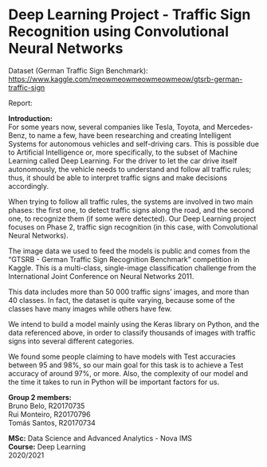 # Deep Learning Project - Traffic Sign Recognition using Convolutional Neural Networks

Dataset (German Traffic Sign Benchmark): https://www.kaggle.com/meowmeowmeowmeowmeow/gtsrb-german-traffic-sign

Report: 

**Introduction:** <br>
For some years now, several companies like Tesla, Toyota, and Mercedes-Benz, to name a few, have been researching and creating Intelligent Systems for autonomous vehicles and self-driving cars. This is possible due to Artificial Intelligence or, more specifically, to the subset of Machine Learning called Deep Learning. For the driver to let the car drive itself autonomously, the vehicle needs to understand and follow all traffic rules; thus, it should be able to interpret traffic signs and make decisions accordingly.

When trying to follow all traffic rules, the systems are involved in two main phases: the first one, to detect traffic signs along the road, and the second one, to recognize them (if some were detected). Our Deep Learning project focuses on Phase 2, traffic sign recognition (in this case, with Convolutional Neural Networks).

The image data we used to feed the models is public and comes from the “GTSRB - German Traffic Sign Recognition Benchmark” competition in Kaggle. This is a multi-class, single-image classification challenge from the International Joint Conference on Neural Networks 2011.

This data includes more than 50 000 traffic signs’ images, and more than 40 classes. In fact, the dataset is quite varying, because some of the classes have many images while others have few.

We intend to build a model mainly using the Keras library on Python, and the data referenced above, in order to classify thousands of images with traffic signs into several different categories.

We found some people claiming to have models with Test accuracies between 95 and 98%, so our main goal for this task is to achieve a Test accuracy of around 97%, or more. Also, the complexity of our model and the time it takes to run in Python will be important factors for us.

**Group 2 members:** <br>
Bruno Belo, R20170735 <br>
Rui Monteiro, R20170796 <br>
Tomás Santos, R20170734 <br>

**MSc:** Data Science and Advanced Analytics - Nova IMS <br>
**Course:** Deep Learning <br>
2020/2021
